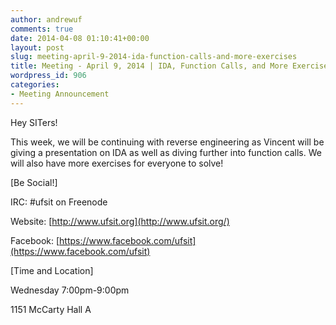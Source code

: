 ```yaml
---
author: andrewuf
comments: true
date: 2014-04-08 01:10:41+00:00
layout: post
slug: meeting-april-9-2014-ida-function-calls-and-more-exercises
title: Meeting - April 9, 2014 | IDA, Function Calls, and More Exercises!
wordpress_id: 906
categories:
- Meeting Announcement
---
```


Hey SITers!
















This week, we will be continuing with reverse engineering as Vincent will be giving a presentation on IDA as well as diving further into function calls. We will also have more exercises for everyone to solve!













[Be Social!]




IRC: #ufsit on Freenode




Website: [http://www.ufsit.org](http://www.ufsit.org/)




Facebook: [https://www.facebook.com/ufsit](https://www.facebook.com/ufsit)










[Time and Location]




Wednesday 7:00pm-9:00pm




1151 McCarty Hall A












